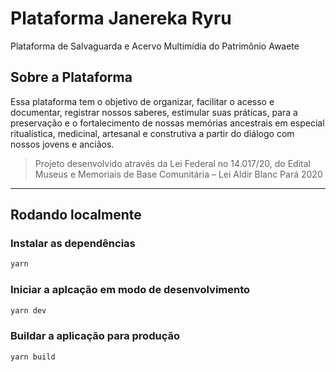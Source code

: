 # Plataforma Janereka Ryru

Plataforma de Salvaguarda e Acervo Multimídia do Patrimônio Awaete

## Sobre a Plataforma

Essa plataforma tem o objetivo de organizar, facilitar o acesso e documentar, registrar nossos saberes, estimular suas práticas, para a preservação e o fortalecimento de nossas memórias ancestrais em especial ritualística, medicinal, artesanal e construtiva a partir do diálogo com nossos jovens e anciãos.


> Projeto desenvolvido através da Lei Federal no 14.017/20, do Edital Museus e Memoriais de Base Comunitária – Lei Aldir Blanc Pará 2020

***

## Rodando localmente

### Instalar as dependências
```bash
yarn
```

### Iniciar a aplcação em modo de desenvolvimento
```bash
yarn dev
```

### Buildar a aplicação para produção
```bash
yarn build
```
